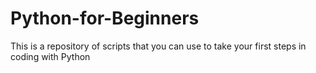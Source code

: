 # Python-for-Beginners
This is a repository of scripts that you can use to take your first steps in coding with Python
